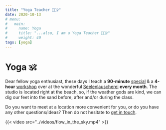 ```yaml
---
title: "Yoga Teacher 🧘🏻‍♀️"
date: 2020-10-13
# menu:
#   main:
#     name: Yoga
#     title: "...also, I am a Yoga Teacher 🧘🏻‍♀️"
#     weight: 40
tags: [yoga]
---
```


# Yoga 🕉

Dear fellow yoga enthusiast, these days I teach a **90-minute** [special](https://www.seelenlauscherei.de/yoga/special-yoga/) & a **4-hour** [workshop](https://www.seelenlauscherei.de/programm/workshops) over at the wonderful [Seelenlauscherei](https://www.seelenlauscherei.de) **every month**. The studio is located right at the beach, so, if the weather gods are kind, we can dig our feet into the sand before, after and/or during the class.

Do you want to meet at a location more convenient for you, or do you have any other questions/ideas? Then do not hesitate to [get in touch](mailto:jan@janraasch.com).

{{< video src="../videos/flow_in_the_sky.mp4" >}}
